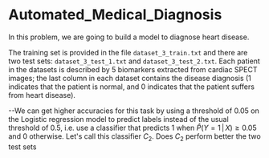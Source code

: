 # Automated_Medical_Diagnosis
In this problem, we are going to build a model to diagnose heart disease. 

The training set is provided in the file ``dataset_3_train.txt`` and there are two test sets: ``dataset_3_test_1.txt`` and ``dataset_3_test_2.txt``. Each patient in the datasets is described by 5 biomarkers extracted from cardiac SPECT images; the last column in each dataset contains the disease diagnosis (1 indicates that the patient is normal, and 0 indicates that the patient suffers from heart disease).

--We can get higher accuracies for this task by using a threshold of 0.05 on the Logistic regression model to predict labels instead of the usual threshold of 0.5, i.e. use a classifier that predicts 1 when $\widehat{P}(Y = 1\,|\, X) \geq 0.05$ and 0 otherwise. Let's call this classifier ${C}_2$. Does ${C}_2$ perform better the two test sets 
